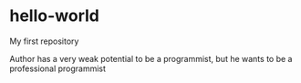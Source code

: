 # hello-world
My first repository


Author has a very weak potential to be a programmist, but he wants to be a professional programmist
